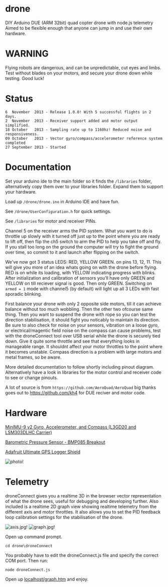 drone
=====

DIY Arduino DUE (ARM 32bit) quad copter drone with node.js telemetry
Aimed to be flexible enough that anyone can jump in and use their own hardware.

WARNING
=======

Flying robots are dangerous, and can be unpredictable, cut eyes and limbs. Test without blades on your motors, and secure your drone down while testing. Good luck!

Status
=======

    6  November  2013 - Release 1.0.0! With 5 successful flights in 2 days.
    2  November  2013 - Receiver support added and motor output simplified.
    18 October   2013 - Sampling rate up to 1160hz! Reduced noise and responsiveness.
    09 October   2013 - Vector gyro/compass/accelerometer reference system completed
    27 September 2013 - Started

Documentation
=============

Set your arduino ide to the main folder so it finds the `/libraries` folder, alternatively copy them over to your libraries folder. Expand them to support your hardware.

Load up `/drone/drone.ino` in Arduino IDE and have fun.

See `/drone/UserConfiguration.h` for quick settings. 

See `/libraries` for motor and receiver PINs.

Channel 5 on the receiver arms the PID system. What you want to do is throttle up slowly with it turned off just up to the point where you are ready to lift off, then flip the ch5 switch to arm the PID to help you take off and fly. If you stall too long on the ground the computer will try to fight the ground over time, so commit to it and launch after flipping on the switch.

We've now got 3 status LEDS: RED, YELLOW GREEN. on pins 13, 12, 11. This will give you more of an idea whats going on with the drone before flying. RED is on while its loading, with YELLOW indicating progress with blinks. After initialization and calibration of sensors you'll have only GREEN and YELLOW on till reciever signal is good. Then only GREEN. Switching on `armed = 1` mode with channel5 (by default) will light up all 3 LEDs with fast sporadic blinking.

First balance your drone with only 2 opposite side motors, till it can achieve balance without too much wobbling. Then the other two ofcourse same thing. Then you want to suspend the drone with rope so you can test the direction stabilisation, it should fight you noticably to maintain its direction. Be sure to also check for noise on your sensors, vibration on a loose gyro, or electrical/magentic field noise on the compass can cause problems, test with the droneConnect tool over USB serial while the drone is securely tied down. Give it quite some throttle and see that everything looks in manageable range. It shouldnt affect your motor throttles to the point where it becomes unstable. Compass direction is a problem with large motors and metal frames, so be aware.

More detailed documentation to follow shortly including pinout diagram. Alternatively have a look in libraries for the motor control and receiver code to see or change pinouts.

A lot of source is from `https://github.com/AeroQuad/AeroQuad` big thanks goes out to https://github.com/kh4 for DUE reciver and motor code.

Hardware
=========

[MinIMU-9 v2 Gyro, Accelerometer, and Compass (L3GD20 and LSM303DLHC Carrier)](http://www.pololu.com/catalog/product/1268)

[Barometric Pressure Sensor - BMP085 Breakout](https://www.sparkfun.com/products/11282)

[Adafruit Ultimate GPS Logger Shield](http://www.adafruit.com/products/1272)

![photo!](https://raw.github.com/fluentart/drone2/master/photo.jpg)

Telemetry
===========

droneConnect gives you a realtime 3D in the browser vector representation of what the drone sees, useful for debugging and developing further. Also included is a realtime 2D graph view showing realtime telemetry from the different axis and motor throttles. It also allows you to set the PID feedback loop calibration settings for the stabilisation of the drone.

![axis.jpg!](https://raw.github.com/fluentart/drone2/master/droneConnect/static/img/axis.jpg) ![graph.jpg!](https://raw.github.com/fluentart/drone2/master/droneConnect/static/img/graph.jpg)

Open up command prompt.

`cd drone\droneConnect`

You probably have to edit the droneConnect.js file and specify the correct COM port. Then run:

`node droneConnect.js`

Open up [localhost/graph.htm](http://localhost/) and enjoy.

